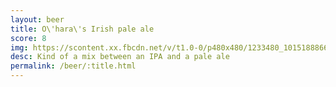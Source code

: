 ```yaml
---
layout: beer
title: O\'hara\'s Irish pale ale
score: 8
img: https://scontent.xx.fbcdn.net/v/t1.0-0/p480x480/1233480_10151888666808745_111746617_n.jpg?oh=7e75d7a589507e8697c2ba1e303d79d5&oe=5839D7FC
desc: Kind of a mix between an IPA and a pale ale
permalink: /beer/:title.html
---
```

